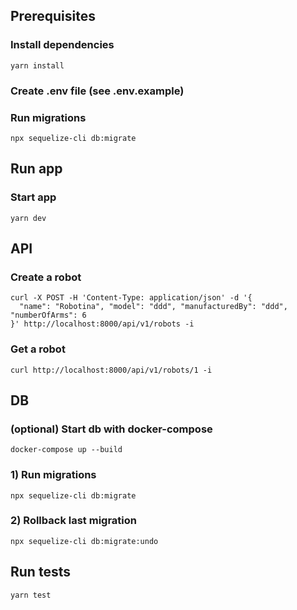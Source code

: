 ## Prerequisites

### Install dependencies

```
yarn install
```

### Create .env file (see .env.example)

### Run migrations

```
npx sequelize-cli db:migrate
```

## Run app

### Start app

```
yarn dev
```

## API

### Create a robot

```
curl -X POST -H 'Content-Type: application/json' -d '{
  "name": "Robotina", "model": "ddd", "manufacturedBy": "ddd", "numberOfArms": 6
}' http://localhost:8000/api/v1/robots -i
```

### Get a robot

```
curl http://localhost:8000/api/v1/robots/1 -i
```

## DB

### (optional) Start db with docker-compose

```
docker-compose up --build
```

### 1) Run migrations

```
npx sequelize-cli db:migrate
```

### 2) Rollback last migration

```
npx sequelize-cli db:migrate:undo
```

## Run tests

```
yarn test
```
